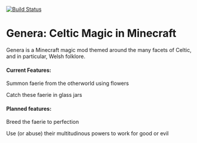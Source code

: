 [![Build Status](https://travis-ci.org/BenjaminSutter/genera.svg?branch=master)](https://travis-ci.org/BenjaminSutter/genera)

# Genera: Celtic Magic in Minecraft

Genera is a Minecraft magic mod themed around the many facets of Celtic, and in particular, Welsh folklore.

#### Current Features:

Summon faerie from the otherworld using flowers

Catch these faerie in glass jars



#### Planned features:

Breed the faerie to perfection

Use (or abuse) their multitudinous powers to work for good or evil
